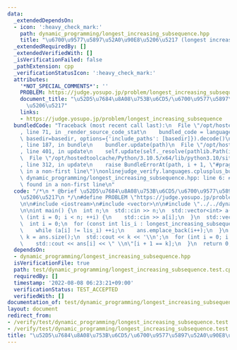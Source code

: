 ```yaml
---
data:
  _extendedDependsOn:
  - icon: ':heavy_check_mark:'
    path: dynamic_programming/longest_increasing_subsequence.hpp
    title: "\u6700\u9577\u5897\u52A0\u90E8\u5206\u5217 (longest increasing subsequence)"
  _extendedRequiredBy: []
  _extendedVerifiedWith: []
  _isVerificationFailed: false
  _pathExtension: cpp
  _verificationStatusIcon: ':heavy_check_mark:'
  attributes:
    '*NOT_SPECIAL_COMMENTS*': ''
    PROBLEM: https://judge.yosupo.jp/problem/longest_increasing_subsequence
    document_title: "\u52D5\u7684\u8A08\u753B\u6CD5/\u6700\u9577\u5897\u52A0\u90E8\
      \u5206\u5217"
    links:
    - https://judge.yosupo.jp/problem/longest_increasing_subsequence
  bundledCode: "Traceback (most recent call last):\n  File \"/opt/hostedtoolcache/Python/3.10.5/x64/lib/python3.10/site-packages/onlinejudge_verify/documentation/build.py\"\
    , line 71, in _render_source_code_stat\n    bundled_code = language.bundle(stat.path,\
    \ basedir=basedir, options={'include_paths': [basedir]}).decode()\n  File \"/opt/hostedtoolcache/Python/3.10.5/x64/lib/python3.10/site-packages/onlinejudge_verify/languages/cplusplus.py\"\
    , line 187, in bundle\n    bundler.update(path)\n  File \"/opt/hostedtoolcache/Python/3.10.5/x64/lib/python3.10/site-packages/onlinejudge_verify/languages/cplusplus_bundle.py\"\
    , line 401, in update\n    self.update(self._resolve(pathlib.Path(included), included_from=path))\n\
    \  File \"/opt/hostedtoolcache/Python/3.10.5/x64/lib/python3.10/site-packages/onlinejudge_verify/languages/cplusplus_bundle.py\"\
    , line 312, in update\n    raise BundleErrorAt(path, i + 1, \"#pragma once found\
    \ in a non-first line\")\nonlinejudge_verify.languages.cplusplus_bundle.BundleErrorAt:\
    \ dynamic_programming/longest_increasing_subsequence.hpp: line 6: #pragma once\
    \ found in a non-first line\n"
  code: "/*\n * @brief \u52D5\u7684\u8A08\u753B\u6CD5/\u6700\u9577\u5897\u52A0\u90E8\
    \u5206\u5217\n */\n#define PROBLEM \"https://judge.yosupo.jp/problem/longest_increasing_subsequence\"\
    \n\n#include <iostream>\n#include <vector>\n\n#include \"../../dynamic_programming/longest_increasing_subsequence.hpp\"\
    \n\nint main() {\n  int n;\n  std::cin >> n;\n  std::vector<int> a(n);\n  for\
    \ (int i = 0; i < n; ++i) {\n    std::cin >> a[i];\n  }\n  std::vector<int> ans;\n\
    \  int i = 0;\n  for (const int lis_i : longest_increasing_subsequence(a)) {\n\
    \    while (a[i] != lis_i) ++i;\n    ans.emplace_back(i++);\n  }\n  const int\
    \ k = ans.size();\n  std::cout << k << '\\n';\n  for (int i = 0; i < k; ++i) {\n\
    \    std::cout << ans[i] << \" \\n\"[i + 1 == k];\n  }\n  return 0;\n}\n"
  dependsOn:
  - dynamic_programming/longest_increasing_subsequence.hpp
  isVerificationFile: true
  path: test/dynamic_programming/longest_increasing_subsequence.test.cpp
  requiredBy: []
  timestamp: '2022-08-08 06:23:21+09:00'
  verificationStatus: TEST_ACCEPTED
  verifiedWith: []
documentation_of: test/dynamic_programming/longest_increasing_subsequence.test.cpp
layout: document
redirect_from:
- /verify/test/dynamic_programming/longest_increasing_subsequence.test.cpp
- /verify/test/dynamic_programming/longest_increasing_subsequence.test.cpp.html
title: "\u52D5\u7684\u8A08\u753B\u6CD5/\u6700\u9577\u5897\u52A0\u90E8\u5206\u5217"
---
```

